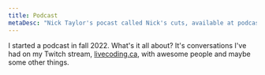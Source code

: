 ```yaml
---
title: Podcast
metaDesc: "Nick Taylor's pocast called Nick's cuts, available at podcast.iamdeveloper.com"
---
```


I started a podcast in fall 2022. What's it all about? It's conversations I've had on my Twitch stream, [livecoding.ca](https://livecoding.ca), with awesome people and maybe some other things.

<div id='buzzsprout-large-player'></div><script type='text/javascript' charset='utf-8' src='https://www.buzzsprout.com/2065897.js?container_id=buzzsprout-large-player&player=large'></script>
